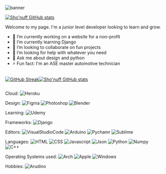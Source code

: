 

<!--
**TheShonuff/TheShonuff** is a ✨ _special_ ✨ repository because its `README.md` (this file) appears on your GitHub profile.

Here are some ideas to get you started:

- 🔭 I’m currently working on ...
- 🌱 I’m currently learning ...
- 👯 I’m looking to collaborate on ...
- 🤔 I’m looking for help with ...
- 💬 Ask me about ...
- 📫 How to reach me: ...
- 😄 Pronouns: ...
- ⚡ Fun fact: ...
https://github-readme-stats.vercel.app/api?username={username}
-->
![banner](https://user-images.githubusercontent.com/24307352/158934864-9206db4a-5904-45eb-a28e-0c0e9eb86a42.png)

[![Sho'nuff GitHub stats](https://github-readme-stats.vercel.app/api?username=TheShonuff&show_icons=true&theme=dracula)](https://github.com/anuraghazra/github-readme-stats)

Welcome to my page. I'm a junior level developer looking to learn and grow.

- 🔭 I’m currently working on a website for a non-profit
- 🌱 I’m currently learning Django
- 👯 I’m looking to collaborate on fun projects
- 🤔 I’m looking for help with whatever you need
- 💬 Ask me about design and python
- ⚡ Fun fact: I'm an ASE master automotive technician 

<div style="display: flex; flex-direction: row;">

[![GitHub Streak](http://github-readme-streak-stats.herokuapp.com?user=TheShonuff&theme=dark&date_format=M%20j%5B%2C%20Y%5D)](https://git.io/streak-stats)
 
 [![Sho'nuff GitHub stats](https://github-readme-stats.vercel.app/api?username=TheShonuff&show_icons=true&theme=dracula)](https://github.com/anuraghazra/github-readme-stats)


 </div>


Cloud: 
![Heroku](https://img.shields.io/badge/Heroku-430098?style=for-the-badge&logo=heroku&logoColor=white)

Design:
![Figma](https://img.shields.io/badge/Figma-F24E1E?style=for-the-badge&logo=figma&logoColor=white)
![Photoshop](https://img.shields.io/badge/Adobe%20Photoshop-31A8FF?style=for-the-badge&logo=Adobe%20Photoshop&logoColor=black)
![Blender](https://img.shields.io/badge/blender-%23F5792A.svg?style=for-the-badge&logo=blender&logoColor=white)

Learning:
![Udemy](https://img.shields.io/badge/Udemy-EC5252?style=for-the-badge&logo=Udemy&logoColor=white)

Frameworks:
![Django](https://img.shields.io/badge/Django-092E20?style=for-the-badge&logo=django&logoColor=green)

Editors:
![VisualStudioCode](https://img.shields.io/badge/Visual_Studio-5C2D91?style=for-the-badge&logo=visual%20studio&logoColor=white)
![Arduino](https://img.shields.io/badge/Arduino_IDE-00979D?style=for-the-badge&logo=arduino&logoColor=white)
![Pychamr](https://img.shields.io/badge/PyCharm-000000.svg?&style=for-the-badge&logo=PyCharm&logoColor=white)
![Sublime](https://img.shields.io/badge/sublime_text-%23575757.svg?&style=for-the-badge&logo=sublime-text&logoColor=important)

Languages:
![HTML](https://img.shields.io/badge/HTML5-E34F26?style=for-the-badge&logo=html5&logoColor=white)
![CSS](https://img.shields.io/badge/CSS3-1572B6?style=for-the-badge&logo=css3&logoColor=white)
![Javascript](https://img.shields.io/badge/JavaScript-323330?style=for-the-badge&logo=javascript&logoColor=F7DF1E)
![Json](https://img.shields.io/badge/json-5E5C5C?style=for-the-badge&logo=json&logoColor=white)
![Python](https://img.shields.io/badge/Python-FFD43B?style=for-the-badge&logo=python&logoColor=blue)
![Numpy](https://img.shields.io/badge/Numpy-777BB4?style=for-the-badge&logo=numpy&logoColor=white)
![C++](https://img.shields.io/badge/C%2B%2B-00599C?style=for-the-badge&logo=c%2B%2B&logoColor=white)

Operating Systems used:
![Arch](https://img.shields.io/badge/Arch_Linux-1793D1?style=for-the-badge&logo=arch-linux&logoColor=white)
![Apple](https://img.shields.io/badge/mac%20os-000000?style=for-the-badge&logo=apple&logoColor=white)
![Windows](https://img.shields.io/badge/Windows-0078D6?style=for-the-badge&logo=windows&logoColor=white)

Hobbies:
![Arudino](https://img.shields.io/badge/Arduino-00979D?style=for-the-badge&logo=Arduino&logoColor=white)

